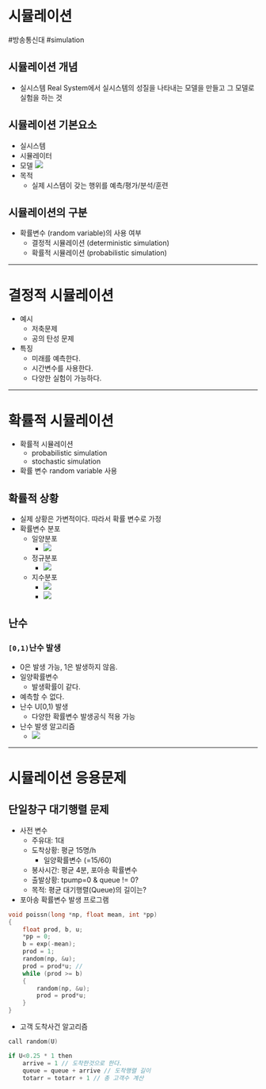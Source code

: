 # 시뮬레이션
#방송통신대 #simulation 

## 시뮬레이션 개념
- 실시스템 Real System에서 실시스템의 성질을 나타내는 모델을 만들고 그 모델로 실험을 하는 것
## 시뮬레이션 기본요소
- 실시스템
- 시뮬레이터
- 모델
![](https://i.imgur.com/Il9rue5.png)
- 목적
	- 실제 시스템이 갖는 행위를 예측/평가/분석/훈련

## 시뮬레이션의 구분
- 확률변수 (random variable)의 사용 여부
	- 결정적 시뮬레이션 (deterministic simulation)
	- 확률적 시뮬레이션 (probabilistic simulation)

---
# 결정적 시뮬레이션
- 예시
	- 저축문제
	- 공의 탄성 문제
- 특징
	- 미래를 예측한다.
	- 시간변수를 사용한다.
	- 다양한 실험이 가능하다.
---
# 확률적 시뮬레이션
- 확률적 시뮬레이션
	- probabilistic simulation
	- stochastic simulation
- 확률 변수 random variable 사용
## 확률적 상황
- 실제 상황은 가변적이다. 따라서 확률 변수로 가정
- 확률변수 분포
	- 일양분포
		- ![](https://i.imgur.com/wBj5WPC.png)
	- 정규분포
		- ![](https://i.imgur.com/pK0hc6Z.png)
	- 지수분포
		- ![](https://i.imgur.com/5QWA312.png)
		- ![](https://i.imgur.com/lESRPB7.png)
## 난수
### `[0,1)`난수 발생
- 0은 발생 가능, 1은 발생하지 않음.
- 일양확률변수
	- 발생확률이 같다.
- 예측할 수 없다.
- 난수 U[0,1) 발생
	- 다양한 확률변수 발생공식 적용 가능
- 난수 발생 알고리즘
	- ![](https://i.imgur.com/N1r7S93.png)

---
# 시뮬레이션 응용문제
## 단일창구 대기행렬 문제
- 사전 변수
	- 주유대: 1대
	- 도착상황: 평균 15명/h
		- 일양확률변수 (=15/60)
	- 봉사시간: 평균 4분, 포아송 확률변수
	- 출발상황: tpump=0 & queue != 0?
	- 목적: 평균 대기행렬(Queue)의 길이는?
- 포아송 확률변수 발생 프로그램
```c
void poissn(long *np, float mean, int *pp)
{
	float prod, b, u;
	*pp = 0; 
	b = exp(-mean);
	prod = 1;
	random(np, &u);
	prod = prod*u; // 
	while (prod >= b)
	{
		random(np, &u);
		prod = prod*u;
	}
}
```

- 고객 도착사건 알고리즘
```c
call random(U)

if U<0.25 * 1 then
	arrive = 1 // 도착한것으로 한다.
	queue = queue + arrive // 도착행렬 길이
	totarr = totarr + 1 // 총 고객수 계산
```

